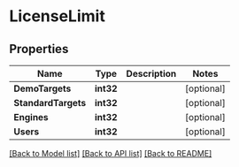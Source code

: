 # LicenseLimit

## Properties

Name | Type | Description | Notes
------------ | ------------- | ------------- | -------------
**DemoTargets** | **int32** |  | [optional] 
**StandardTargets** | **int32** |  | [optional] 
**Engines** | **int32** |  | [optional] 
**Users** | **int32** |  | [optional] 

[[Back to Model list]](../README.md#documentation-for-models) [[Back to API list]](../README.md#documentation-for-api-endpoints) [[Back to README]](../README.md)


